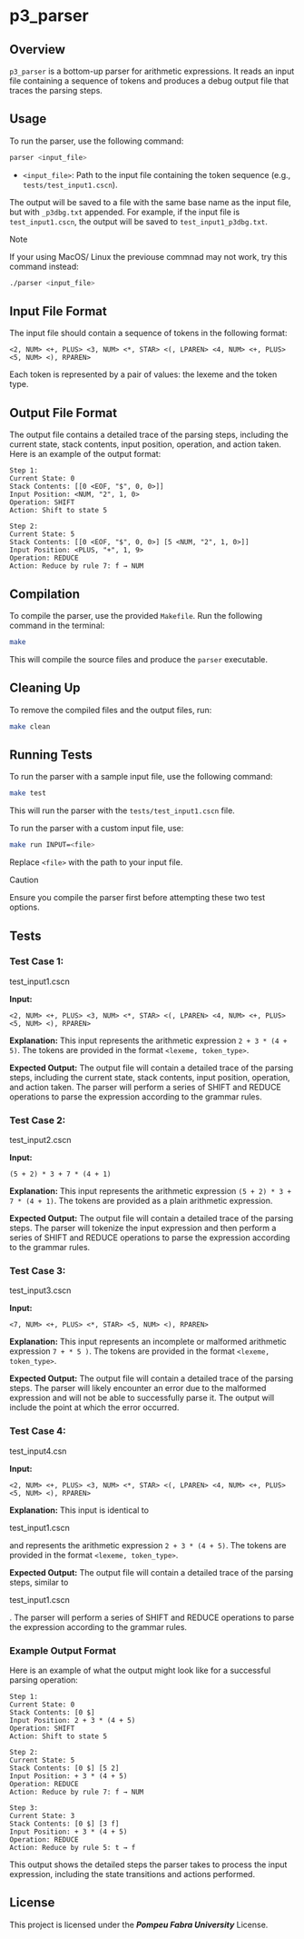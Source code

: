 # p3_parser

## Overview

`p3_parser` is a bottom-up parser for arithmetic expressions. It reads an input file containing a sequence of tokens and produces a debug output file that traces the parsing steps.

## Usage

To run the parser, use the following command:

```sh
parser <input_file>
```

- `<input_file>`: Path to the input file containing the token sequence (e.g., `tests/test_input1.cscn`).

The output will be saved to a file with the same base name as the input file, but with `_p3dbg.txt` appended. For example, if the input file is `test_input1.cscn`, the output will be saved to `test_input1_p3dbg.txt`.

> [!NOTE]
> If your using MacOS/ Linux the previouse commnad may not work, try this command instead:
>```sh
>./parser <input_file>
>```


## Input File Format

The input file should contain a sequence of tokens in the following format:

```
<2, NUM> <+, PLUS> <3, NUM> <*, STAR> <(, LPAREN> <4, NUM> <+, PLUS> <5, NUM> <), RPAREN>
```

Each token is represented by a pair of values: the lexeme and the token type.

## Output File Format

The output file contains a detailed trace of the parsing steps, including the current state, stack contents, input position, operation, and action taken. Here is an example of the output format:

```
Step 1:
Current State: 0
Stack Contents: [[0 <EOF, "$", 0, 0>]]
Input Position: <NUM, "2", 1, 0>
Operation: SHIFT
Action: Shift to state 5

Step 2:
Current State: 5
Stack Contents: [[0 <EOF, "$", 0, 0>] [5 <NUM, "2", 1, 0>]]
Input Position: <PLUS, "+", 1, 9>
Operation: REDUCE
Action: Reduce by rule 7: f → NUM
```

## Compilation

To compile the parser, use the provided `Makefile`. Run the following command in the terminal:

```sh
make
```

This will compile the source files and produce the `parser` executable.

## Cleaning Up

To remove the compiled files and the output files, run:

```sh
make clean
```

## Running Tests

To run the parser with a sample input file, use the following command:

```sh
make test
```

This will run the parser with the `tests/test_input1.cscn` file.

To run the parser with a custom input file, use:

```sh
make run INPUT=<file>
```

Replace `<file>` with the path to your input file.

> [!CAUTION]
> Ensure you compile the parser first before attempting these two test options.


## Tests

### Test Case 1: 
test_input1.cscn



**Input:**
```plaintext
<2, NUM> <+, PLUS> <3, NUM> <*, STAR> <(, LPAREN> <4, NUM> <+, PLUS> <5, NUM> <), RPAREN>
```

**Explanation:**
This input represents the arithmetic expression `2 + 3 * (4 + 5)`. The tokens are provided in the format `<lexeme, token_type>`.

**Expected Output:**
The output file will contain a detailed trace of the parsing steps, including the current state, stack contents, input position, operation, and action taken. The parser will perform a series of SHIFT and REDUCE operations to parse the expression according to the grammar rules.

### Test Case 2: 

test_input2.cscn



**Input:**
```plaintext
(5 + 2) * 3 + 7 * (4 + 1)
```

**Explanation:**
This input represents the arithmetic expression `(5 + 2) * 3 + 7 * (4 + 1)`. The tokens are provided as a plain arithmetic expression.

**Expected Output:**
The output file will contain a detailed trace of the parsing steps. The parser will tokenize the input expression and then perform a series of SHIFT and REDUCE operations to parse the expression according to the grammar rules.

### Test Case 3: 

test_input3.cscn



**Input:**
```plaintext
<7, NUM> <+, PLUS> <*, STAR> <5, NUM> <), RPAREN>
```

**Explanation:**
This input represents an incomplete or malformed arithmetic expression `7 + * 5 )`. The tokens are provided in the format `<lexeme, token_type>`.

**Expected Output:**
The output file will contain a detailed trace of the parsing steps. The parser will likely encounter an error due to the malformed expression and will not be able to successfully parse it. The output will include the point at which the error occurred.

### Test Case 4: 

test_input4.csn



**Input:**
```plaintext
<2, NUM> <+, PLUS> <3, NUM> <*, STAR> <(, LPAREN> <4, NUM> <+, PLUS> <5, NUM> <), RPAREN>
```

**Explanation:**
This input is identical to 

test_input1.cscn

 and represents the arithmetic expression `2 + 3 * (4 + 5)`. The tokens are provided in the format `<lexeme, token_type>`.

**Expected Output:**
The output file will contain a detailed trace of the parsing steps, similar to 

test_input1.cscn

. The parser will perform a series of SHIFT and REDUCE operations to parse the expression according to the grammar rules.

### Example Output Format

Here is an example of what the output might look like for a successful parsing operation:

```plaintext
Step 1:
Current State: 0
Stack Contents: [0 $]
Input Position: 2 + 3 * (4 + 5)
Operation: SHIFT
Action: Shift to state 5

Step 2:
Current State: 5
Stack Contents: [0 $] [5 2]
Input Position: + 3 * (4 + 5)
Operation: REDUCE
Action: Reduce by rule 7: f → NUM

Step 3:
Current State: 3
Stack Contents: [0 $] [3 f]
Input Position: + 3 * (4 + 5)
Operation: REDUCE
Action: Reduce by rule 5: t → f
```

This output shows the detailed steps the parser takes to process the input expression, including the state transitions and actions performed.

## License
This project is licensed under the ***Pompeu Fabra University*** License.